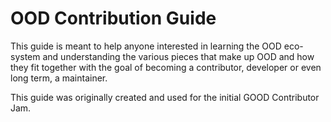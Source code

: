 # OOD Contribution Guide
This guide is meant to help anyone interested in learning the OOD eco-system and understanding the various pieces that make up OOD and how they fit together with the goal of becoming a contributor, developer or even long term, a maintainer.

This guide was originally created and used for the initial GOOD Contributor Jam.
